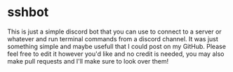 # sshbot
This is just a simple discord bot that you can use to connect to a server or whatever and run terminal commands from a discord channel. It was just something simple and maybe usefull that I could post on my GitHub. Please feel free to edit it however you'd like and no credit is needed, you may also make pull requests and I'll make sure to look over them!
